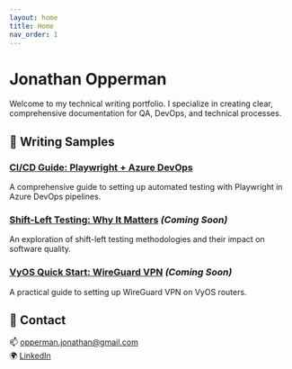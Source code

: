 ```yaml
---
layout: home
title: Home
nav_order: 1
---
```


# Jonathan Opperman

Welcome to my technical writing portfolio. I specialize in creating clear, comprehensive documentation for QA, DevOps, and technical processes.

## 📘 Writing Samples

### [CI/CD Guide: Playwright + Azure DevOps](posts/playwright-ci-guide/)
A comprehensive guide to setting up automated testing with Playwright in Azure DevOps pipelines.

### [Shift-Left Testing: Why It Matters](posts/shift-left/) *(Coming Soon)*
An exploration of shift-left testing methodologies and their impact on software quality.

### [VyOS Quick Start: WireGuard VPN](posts/vyos-wireguard/) *(Coming Soon)*
A practical guide to setting up WireGuard VPN on VyOS routers.

## 💬 Contact

📫 [opperman.jonathan@gmail.com](mailto:opperman.jonathan@gmail.com)  
🌍 [LinkedIn](https://www.linkedin.com/in/jonathanopperman-0a368b4a)

